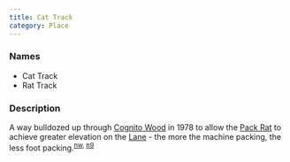 ```yaml
---
title: Cat Track
category: Place
---
```

### Names

- Cat Track
- Rat Track

### Description

A way bulldozed up through [Cognito Wood](Cognito-Wood) in 1978 to allow the [Pack Rat](Pack-Rat) to achieve greater elevation on the [Lane](Lane) - the more the machine packing, the less foot packing.<sup>[nw][], [n9][]</sup>


[nw]: Names-Walt "Meany Names by Walter Little, 1984"
[n9]: Names-2009 "Meany Names, by Brian Thompson & Emilio Marasco"
